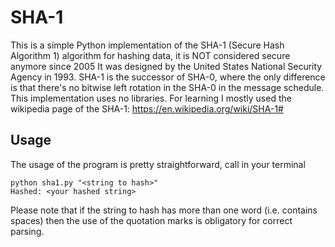 # SHA-1
This is a simple Python implementation of the SHA-1 (Secure Hash Algorithm 1) algorithm for hashing data, it is NOT considered secure anymore since 2005
It was designed by the United States National Security Agency in 1993.
SHA-1 is the successor of SHA-0, where the only difference is that there's no bitwise left rotation in the SHA-0 in the message schedule.
This implementation uses no libraries. For learning I mostly used the wikipedia page of the SHA-1: https://en.wikipedia.org/wiki/SHA-1#
<br>
## Usage
The usage of the program is pretty straightforward, call in your terminal
```
python sha1.py "<string to hash>"
Hashed: <your hashed string>
```
Please note that if the string to hash has more than one word (i.e. contains spaces) then the use of the quotation marks is obligatory for correct parsing. 
